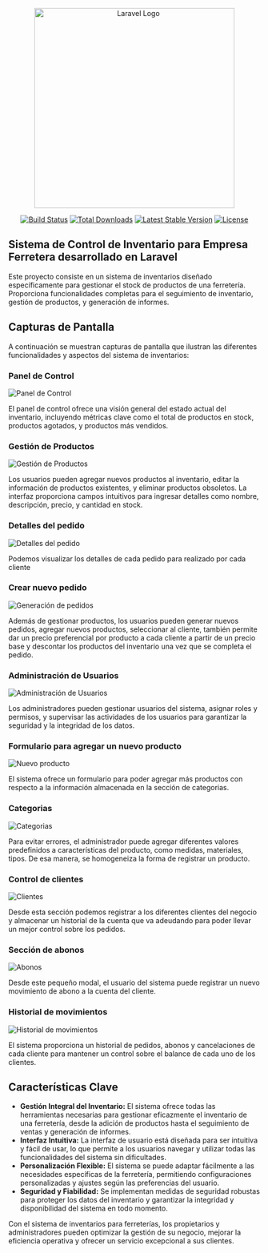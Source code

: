 <p align="center"><a href="https://laravel.com" target="_blank"><img src="https://raw.githubusercontent.com/laravel/art/master/logo-lockup/5%20SVG/2%20CMYK/1%20Full%20Color/laravel-logolockup-cmyk-red.svg" width="400" alt="Laravel Logo"></a></p>

<p align="center">
<a href="https://github.com/laravel/framework/actions"><img src="https://github.com/laravel/framework/workflows/tests/badge.svg" alt="Build Status"></a>
<a href="https://packagist.org/packages/laravel/framework"><img src="https://img.shields.io/packagist/dt/laravel/framework" alt="Total Downloads"></a>
<a href="https://packagist.org/packages/laravel/framework"><img src="https://img.shields.io/packagist/v/laravel/framework" alt="Latest Stable Version"></a>
<a href="https://packagist.org/packages/laravel/framework"><img src="https://img.shields.io/packagist/l/laravel/framework" alt="License"></a>
</p>

## Sistema de Control de Inventario para Empresa Ferretera desarrollado en Laravel

Este proyecto consiste en un sistema de inventarios diseñado específicamente para gestionar el stock de productos de una ferretería. Proporciona funcionalidades completas para el seguimiento de inventario, gestión de productos, y generación de informes.

## Capturas de Pantalla

A continuación se muestran capturas de pantalla que ilustran las diferentes funcionalidades y aspectos del sistema de inventarios:

### Panel de Control
![Panel de Control](https://github.com/LuisAGP/Sisinven/blob/main/screenshots/Screenshot%20from%202024-06-07%2011-43-01.png?raw=true)

El panel de control ofrece una visión general del estado actual del inventario, incluyendo métricas clave como el total de productos en stock, productos agotados, y productos más vendidos.

### Gestión de Productos
![Gestión de Productos](https://github.com/LuisAGP/Sisinven/blob/main/screenshots/Screenshot%20from%202024-06-07%2011-43-47.png?raw=true)

Los usuarios pueden agregar nuevos productos al inventario, editar la información de productos existentes, y eliminar productos obsoletos. La interfaz proporciona campos intuitivos para ingresar detalles como nombre, descripción, precio, y cantidad en stock.

### Detalles del pedido
![Detalles del pedido](https://github.com/LuisAGP/Sisinven/blob/main/screenshots/Screenshot%20from%202024-06-07%2011-44-16.png?raw=true)

Podemos visualizar los detalles de cada pedido para realizado por cada cliente

### Crear nuevo pedido
![Generación de pedidos](https://github.com/LuisAGP/Sisinven/blob/main/screenshots/Screenshot%20from%202024-06-07%2011-44-46.png?raw=true)

Además de gestionar productos, los usuarios pueden generar nuevos pedidos, agregar nuevos productos, seleccionar al cliente, también permite dar un precio preferencial por producto a cada cliente a partir de un precio base y descontar los productos del inventario una vez que se completa el pedido.

### Administración de Usuarios
![Administración de Usuarios](https://github.com/LuisAGP/Sisinven/blob/main/screenshots/Screenshot%20from%202024-06-07%2011-46-38.png?raw=true)

Los administradores pueden gestionar usuarios del sistema, asignar roles y permisos, y supervisar las actividades de los usuarios para garantizar la seguridad y la integridad de los datos.

### Formulario para agregar un nuevo producto
![Nuevo producto](https://github.com/LuisAGP/Sisinven/blob/main/screenshots/Screenshot%20from%202024-06-07%2011-45-32.png?raw=true)

El sistema ofrece un formulario para poder agregar más productos con respecto a la información almacenada en la sección de categorias.

### Categorias
![Categorias](https://github.com/LuisAGP/Sisinven/blob/main/screenshots/Screenshot%20from%202024-06-07%2011-45-44.png?raw=true)

Para evitar errores, el administrador puede agregar diferentes valores predefinidos a características del producto, como medidas, materiales, tipos. De esa manera, se homogeneiza la forma de registrar un producto.

### Control de clientes
![Clientes](https://github.com/LuisAGP/Sisinven/blob/main/screenshots/Screenshot%20from%202024-06-07%2011-45-53.png?raw=true)

Desde esta sección podemos registrar a los diferentes clientes del negocio y almacenar un historial de la cuenta que va adeudando para poder llevar un mejor control sobre los pedidos.

### Sección de abonos
![Abonos](https://github.com/LuisAGP/Sisinven/blob/main/screenshots/Screenshot%20from%202024-06-07%2011-46-06.png?raw=true)

Desde este pequeño modal, el usuario del sistema puede registrar un nuevo movimiento de abono a la cuenta del cliente.

### Historial de movimientos
![Historial de movimientos](https://github.com/LuisAGP/Sisinven/blob/main/screenshots/Screenshot%20from%202024-06-07%2011-46-25.png?raw=true)

El sistema proporciona un historial de pedidos, abonos y cancelaciones de cada cliente para mantener un control sobre el balance de cada uno de los clientes.

## Características Clave

- **Gestión Integral del Inventario:** El sistema ofrece todas las herramientas necesarias para gestionar eficazmente el inventario de una ferretería, desde la adición de productos hasta el seguimiento de ventas y generación de informes.
- **Interfaz Intuitiva:** La interfaz de usuario está diseñada para ser intuitiva y fácil de usar, lo que permite a los usuarios navegar y utilizar todas las funcionalidades del sistema sin dificultades.
- **Personalización Flexible:** El sistema se puede adaptar fácilmente a las necesidades específicas de la ferretería, permitiendo configuraciones personalizadas y ajustes según las preferencias del usuario.
- **Seguridad y Fiabilidad:** Se implementan medidas de seguridad robustas para proteger los datos del inventario y garantizar la integridad y disponibilidad del sistema en todo momento.

Con el sistema de inventarios para ferreterías, los propietarios y administradores pueden optimizar la gestión de su negocio, mejorar la eficiencia operativa y ofrecer un servicio excepcional a sus clientes.
